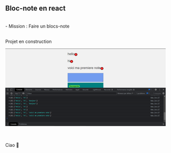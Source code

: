 ## Bloc-note en react

<br>
- Mission : Faire un blocs-note<br><br>
<p>Projet en construction
</p>
<img src="./assets/screen1.png" width="700px"> <br><br><br>


<p> Ciao 	&#129302;</p>
